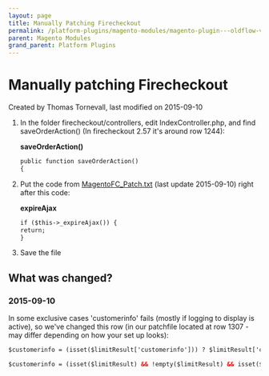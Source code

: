```yaml
---
layout: page
title: Manually Patching Firecheckout
permalink: /platform-plugins/magento-modules/magento-plugin---oldflow-version/oldflow-plugin---coding-examples-for-getaddress/manually-patching-firecheckout/
parent: Magento Modules
grand_parent: Platform Plugins
---
```




# Manually patching Firecheckout 
Created by Thomas Tornevall, last modified on 2015-09-10
1.  In the folder firecheckout/controllers, edit IndexController.php,
    and find saveOrderAction() (In firecheckout 2.57 it's around row
    1244):

    **saveOrderAction()**
    ```xml
    public function saveOrderAction()
    {
    ```
2.  Put the code from
    [MagentoFC_Patch.txt](../../../../../attachments/3440805/5013600.txt) (last update
    2015-09-10) right after this code:

    **expireAjax**
    ```xml
    if ($this->_expireAjax()) {
    return;
    }
    ```
3.  Save the file

## What was changed?
### 2015-09-10
In some exclusive cases 'customerinfo' fails (mostly if logging to
display is active), so we've changed this row (in our patchfile located
at row 1307 - may differ depending on how your set up looks):

```xml
$customerinfo = (isset($limitResult['customerinfo'])) ? $limitResult['customerinfo'] : array();
```
```xml
$customerinfo = (isset($limitResult) && !empty($limitResult) && isset($limitResult['customerinfo']) && !empty($limitResult)) ? $limitResult['customerinfo'] : array();
```

